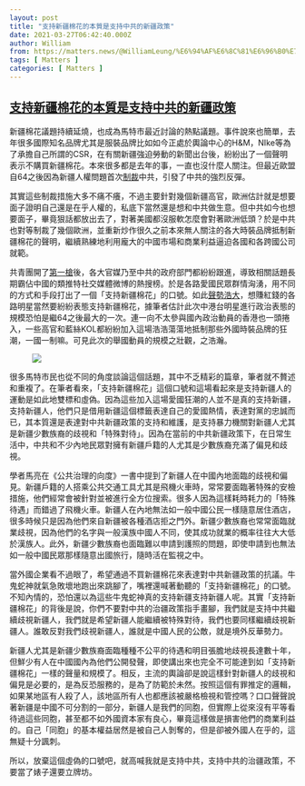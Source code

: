 ```yaml
---
layout: post
title: "支持新疆棉花的本質是支持中共的新疆政策"
date: 2021-03-27T06:42:40.000Z
author: William
from: https://matters.news/@WilliamLeung/%E6%94%AF%E6%8C%81%E6%96%B0%E7%96%86%E6%A3%89%E8%8A%B1%E7%9A%84%E6%9C%AC%E8%B3%AA%E6%98%AF%E6%94%AF%E6%8C%81%E4%B8%AD%E5%85%B1%E7%9A%84%E6%96%B0%E7%96%86%E6%94%BF%E7%AD%96-bafyreiejij4wg7zhqgv4egwz5hytuu4aq3pnro23vo7xmqoaucdb2shmrm
tags: [ Matters ]
categories: [ Matters ]
---
```

<!--1616827360000-->
[支持新疆棉花的本質是支持中共的新疆政策](https://matters.news/@WilliamLeung/%E6%94%AF%E6%8C%81%E6%96%B0%E7%96%86%E6%A3%89%E8%8A%B1%E7%9A%84%E6%9C%AC%E8%B3%AA%E6%98%AF%E6%94%AF%E6%8C%81%E4%B8%AD%E5%85%B1%E7%9A%84%E6%96%B0%E7%96%86%E6%94%BF%E7%AD%96-bafyreiejij4wg7zhqgv4egwz5hytuu4aq3pnro23vo7xmqoaucdb2shmrm)
------

<div>
<p>新疆棉花議題持續延燒，也成為馬特市最近討論的熱點議題。事件說來也簡單，去年很多國際知名品牌尤其是服裝品牌比如如今正處於輿論中心的H&M，NIke等為了承擔自己所謂的CSR，在有關新疆強迫勞動的新聞出台後，紛紛出了一個聲明表示不購買新疆棉花。本來很多都是去年的事，一直也沒什麼人關注。但最近歐盟自64之後因為新疆人權問題首次<a href="https://www.reuters.com/article/us-eu-china-sanctions-idUSKBN2BE1AI" target="_blank">制裁</a>中共，引發了中共的強烈反彈。</p><p>其實這些制裁措施大多不痛不癢，不過主要針對幾個新疆高官，歐洲估計就是想要面子證明自己還是在乎人權的，私底下當然還是想和中共做生意。但中共如今也想要面子，畢竟狠話都放出去了，對著美國都沒服軟怎麼會對著歐洲低頭？於是中共也對等制裁了幾個歐洲，並重新炒作很久之前本來無人關注的各大時裝品牌抵制新疆棉花的聲明，繼續熟練地利用龐大的中國市場和商業利益逼迫各國和各跨國公司就範。</p><p>共青團開了<a href="https://www.google.com/search?client=safari&rls=en&q=%E5%85%B1%E9%9D%92%E5%9C%98+%E6%94%AF%E6%8C%81%E6%96%B0%E7%96%86%E6%A3%89%E8%8A%B1&ie=UTF-8&oe=UTF-8" target="_blank">第一槍</a>後，各大官媒乃至中共的政府部門都紛紛跟進，導致相關話題長期霸佔中國的類推特社交媒體微博的熱搜榜。於是各路愛國民眾群情洶湧，用不同的方式和手段打出了一個「支持新疆棉花」的口號。如此<a href="https://www.bbc.com/news/world-asia-china-56519411" target="_blank">聲勢浩大</a>，想賺紅錢的各路明星當然要紛紛表態支持新疆棉花，據筆者估計此次中港台明星進行政治表態的規模恐怕是繼64之後最大的一次。連一向不太參與國內政治動員的香港也一頭捲入，一些高官和藍絲KOL都紛紛加入這場浩浩蕩蕩地抵制那些外國時裝品牌的狂潮，一國一制嘛。可見此次的舉國動員的規模之壯觀，之浩瀚。</p><figure class="image"><img src="https://assets.matters.news/embed/222dd660-b3b2-41fa-93e6-621a0c15c90e.jpeg" data-asset-id="222dd660-b3b2-41fa-93e6-621a0c15c90e" referrerpolicy="no-referrer"><figcaption><span></span></figcaption></figure><p>很多馬特市民也從不同的角度談論這個話題，其中不乏精彩的篇章，筆者就不贅述和重複了。在筆者看來，「支持新疆棉花」這個口號和這場看起來是支持新疆人的運動是如此地雙標和虛偽。因為這些加入這場愛國狂潮的人並不是真的支持新疆，支持新疆人，他們只是借用新疆這個標籤表達自己的愛國熱情，表達對黨的忠誠而已，其本質還是表達對中共新疆政策的支持和維護，是支持暴力機關對新疆人尤其是新疆少數族裔的歧視和「特殊對待」。因為在當前的中共新疆政策下，在日常生活中，中共和不少內地民眾對擁有新疆戶籍的人尤其是少數族裔充滿了偏見和歧視。</p><p>學者馬亮在《公共治理的向度》一書中提到了新疆人在中國內地面臨的歧視和偏見。新疆戶籍的人搭乘公共交通工具尤其是飛機火車時，常常要面臨著特殊的安檢措施，他們經常會被針對並被進行全方位搜索。很多人因為這樣耗時耗力的「特殊待遇」而錯過了飛機火車。新疆人在內地無法如一般中國公民一樣隨意居住酒店，很多時候只是因為他們來自新疆被各種酒店拒之門外。新疆少數族裔也常常面臨就業歧視，因為他們的名字與一般漢族中國人不同，使其成功就業的概率往往大大低於漢族人。此外，新疆少數族裔也面臨難以申請到護照的問題，即使申請到也無法如一般中國民眾那樣隨意出國旅行，隨時活在監視之中。</p><p>當外國企業看不過眼了，希望通過不買新疆棉花來表達對中共新疆政策的抗議。牛鬼蛇神就氣急敗壞地跑出來跳腳了，嘴裡還喊著動聽的「支持新疆棉花」的口號。不知內情的，恐怕還以為這些牛鬼蛇神真的支持新疆支持新疆人呢。其實「支持新疆棉花」的背後是說，你們不要對中共的治疆政策指手畫腳，我們就是支持中共繼續歧視新疆人，我們就是希望新疆人能繼續被特殊對待，我們也要同樣繼續歧視新疆人。誰敢反對我們歧視新疆人，誰就是中國人民的公敵，就是境外反華勢力。</p><p>新疆人尤其是新疆少數族裔面臨種種不公平的待遇和明目張膽地歧視長達數十年，但鮮少有人在中國國內為他們公開發聲，即使講出來也完全不可能達到如「支持新疆棉花」一樣的聲量和規模了。相反，主流的輿論卻是說這樣針對新疆人的歧視和偏見是必要的，是為反恐服務的，是為了防範於未然。按照這個有罪推定的邏輯，如果某地區有人殺了人，該地區所有人也都應該被嚴格檢視和管控嗎？口口聲聲說著新疆是中國不可分割的一部分，新疆人是我們的同胞，但實際上從來沒有平等看待過這些同胞，甚至都不如外國資本家有良心，畢竟這樣做是損害他們的商業利益的。自己「同胞」的基本權益居然是被自己人剝奪的，但是卻被外國人在乎的，這無疑十分諷刺。</p><p>所以，放棄這個虛偽的口號吧，就高喊我就是支持中共，支持中共的治疆政策，不要當了婊子還要立牌坊。</p><p><br></p><p><br></p><p><br></p>
</div>
